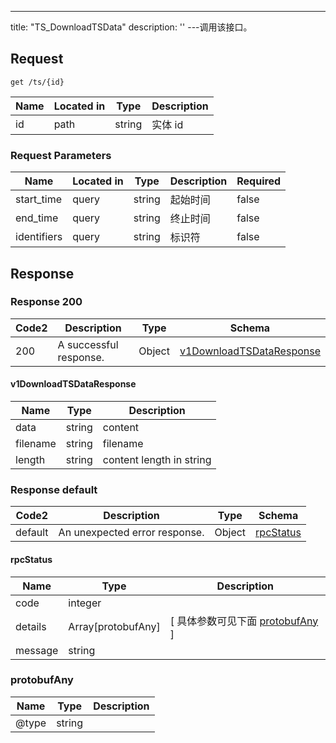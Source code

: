 ---
title: "TS_DownloadTSData"
description: ''
---调用该接口。



## Request


```
get /ts/{id}
```

| Name | Located in | Type | Description | 
| ---- | ---------- | ----------- | ----------- | 
| id | path | string | 实体 id |  

###  Request Parameters

| Name | Located in | Type | Description |  Required |
| ---- | ---------- | ----------- | ----------- |  ---- |
| start_time | query | string | 起始时间 |  false |
| end_time | query | string | 终止时间 |  false |
| identifiers | query | string | 标识符 |  false |

## Response

### Response  200 
| Code2 | Description | Type | Schema |
| ---- | ----------- | ------ | ------ |
| 200 | A successful response. | Object | [v1DownloadTSDataResponse](#v1DownloadTSDataResponse) |

#### v1DownloadTSDataResponse

| Name | Type | Description | 
| ---- | ---- | ----------- |     
| data | string | content |      
| filename | string | filename |      
| length | string | content length in string |   



### Response  default 
| Code2 | Description | Type | Schema |
| ---- | ----------- | ------ | ------ |
| default | An unexpected error response. | Object | [rpcStatus](#rpcStatus) |

#### rpcStatus

| Name | Type | Description | 
| ---- | ---- | ----------- |     
| code | integer |  |          
| details | Array[protobufAny] |  [ 具体参数可见下面 [protobufAny](#protobufAny) ] |       
| message | string |  |   

### protobufAny
| Name | Type | Description | 
| ---- | ---- | ----------- |     
| @type | string |  |   



